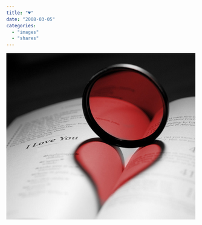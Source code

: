 ```yaml
---
title: "♥"
date: "2008-03-05"
categories: 
  - "images"
  - "shares"
---
```


![](images/4wnP83SaF67eb2fhI96vnbtP_1280.jpg)
